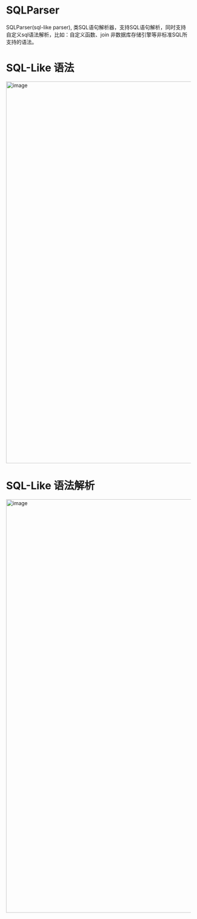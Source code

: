 # SQLParser

SQLParser(sql-like parser), 类SQL语句解析器，支持SQL语句解析，同时支持自定义sql语法解析，比如：自定义函数、join 非数据库存储引擎等非标准SQL所支持的语法。

# SQL-Like 语法

<img width="1039" alt="image" src="https://github.com/user-attachments/assets/46fa73e8-c5da-4c8a-894c-88095f676bae" />

# SQL-Like 语法解析

<img width="1125" alt="image" src="https://github.com/user-attachments/assets/46345eb1-d986-4b2e-8389-524ddb1d7e4b" />



